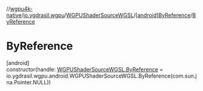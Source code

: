 //[wgpu4k-native](../../../../index.md)/[io.ygdrasil.wgpu](../../index.md)/[WGPUShaderSourceWGSL](../index.md)/[[android]ByReference](index.md)/[ByReference](-by-reference.md)

# ByReference

[android]\
constructor(handle: [WGPUShaderSourceWGSL.ByReference](../../../io.ygdrasil.wgpu.android/-w-g-p-u-shader-source-w-g-s-l/-by-reference/index.md) = io.ygdrasil.wgpu.android.WGPUShaderSourceWGSL.ByReference(com.sun.jna.Pointer.NULL))